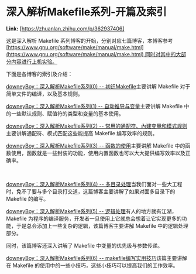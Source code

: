 # 深入解析Makefile系列-开篇及索引

 **Link:** [https://zhuanlan.zhihu.com/p/362937406]

这是深入解析 Makefile 系列博客的开始，分别对应七篇博客，本博客参考[https://www.gnu.org/software/make/manual/make.html](https://www.gnu.org/software/make/manual/make.html),同时对其中的大部分内容进行上机实验。 

下面是各博客的索引及介绍：

  

[downeyBoy：深入解析Makefile系列(0) -- 初识Makefile](https://zhuanlan.zhihu.com/p/362908163)主要讲解 Makefile 对于简单文件的编译，以及基本规则。

  

[downeyBoy：深入解析Makefile系列(1) -- 自动推导与变量](https://zhuanlan.zhihu.com/p/362911619)主要讲解 Makefile 中的一些默认规则、赋值符的类型和变量的基本使用。

  

[downeyBoy：深入解析Makefile系列(2) -- 常用的通配符、內建变量和模式规则](https://zhuanlan.zhihu.com/p/362915681)主要讲解通配符、模式匹配这些能提高 Makefile 编写效率的规则。

   


[downeyBoy：深入解析Makefile系列(3) -- 函数的使用](https://zhuanlan.zhihu.com/p/362917196)主要讲解 Makefile 中的函数使用，函数就是一些封装的功能，使用内置函数也可以大大提供编写效率以及正确率。 

​    

[downeyBoy：深入解析Makefile系列(4) -- 多目录处理](https://zhuanlan.zhihu.com/p/362922473)当我们面对一些大工程时，免不了要与多个目录打交道，这篇博客主要讲解了如果对面多目录下的 Makefile 的编写。

  


[downeyBoy：深入解析Makefile系列(5) -- 逻辑处理](https://zhuanlan.zhihu.com/p/362925982)有人的地方就有江湖，Makefile 为程序的编译服务，开发者一旦使用上它就总会想着让它实现更多的功能，于是总会添加上一些复杂的逻辑，该篇博客主要讲解 Makefile 中的逻辑处理部分。 

同时，该篇博客还深入讲解了 Makefile 中变量的优先级与参数传递。




[downeyBoy：深入解析Makefile系列(6) -- makefile编写实用技巧](https://zhuanlan.zhihu.com/p/362927893)该篇主要讲解在 Makefile 的使用中的一些小技巧，这些小技巧可以提高我们的工作效率。 

